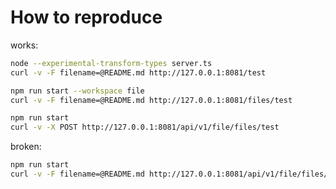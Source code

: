 # How to reproduce

works:

```bash
node --experimental-transform-types server.ts
curl -v -F filename=@README.md http://127.0.0.1:8081/test
```

```bash
npm run start --workspace file
curl -v -F filename=@README.md http://127.0.0.1:8081/files/test
```

```bash
npm run start
curl -v -X POST http://127.0.0.1:8081/api/v1/file/files/test
```

broken:

```bash
npm run start
curl -v -F filename=@README.md http://127.0.0.1:8081/api/v1/file/files/test
```
